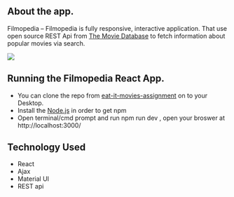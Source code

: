 
## About the app.
Filmopedia – Filmopedia is fully responsive, interactive application. That use open source REST Api from <a href="https://www.themoviedb.org/documentation/api">The Movie Database</a> to fetch information about popular movies via search. 

![](filmopediaDemo.gif)

## Running the Filmopedia React App.
<ul>
<li>You can clone the repo from <a href="https://github.com/PriyankaKaria/eat-it-movies-assignment.git">eat-it-movies-assignment</a> on to your Desktop.</li>
<li>Install the <a href="https://nodejs.org/en/download/">Node.js</a> in order to get npm </li>
  <li>Open terminal/cmd prompt and run npm run dev , open your broswer at http://localhost:3000/</li>
  </ul>


## Technology Used

<ul>
  <li>React</li>
  <li>Ajax </li>
  <li>Material UI</li>
  <li>REST api</li>
 </ul>

